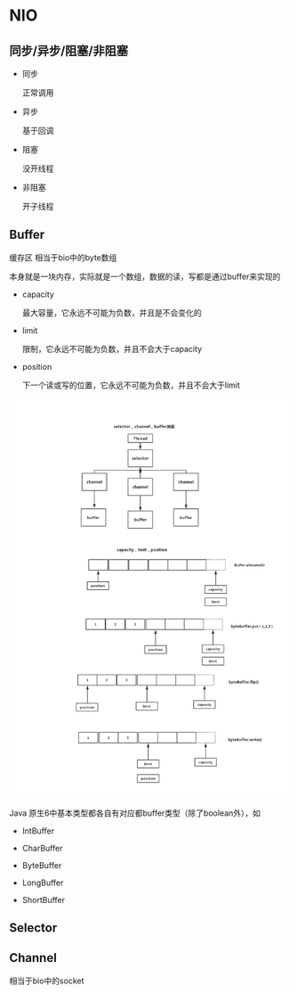 # NIO

## 同步/异步/阻塞/非阻塞

- 同步

    正常调用

- 异步

    基于回调

- 阻塞

    没开线程

- 非阻塞

    开子线程

## Buffer

缓存区 相当于bio中的byte数组

本身就是一块内存，实际就是一个数组，数据的读，写都是通过buffer来实现的

- capacity

    最大容量，它永远不可能为负数，并且是不会变化的

- limit

    限制，它永远不可能为负数，并且不会大于capacity

- position

    下一个读或写的位置，它永远不可能为负数，并且不会大于limit

![java_nio](assets/java_nio.png)

Java 原生6中基本类型都各自有对应都buffer类型（除了boolean外），如

- IntBuffer

- CharBuffer

- ByteBuffer

- LongBuffer

- ShortBuffer

## Selector

## Channel

相当于bio中的socket